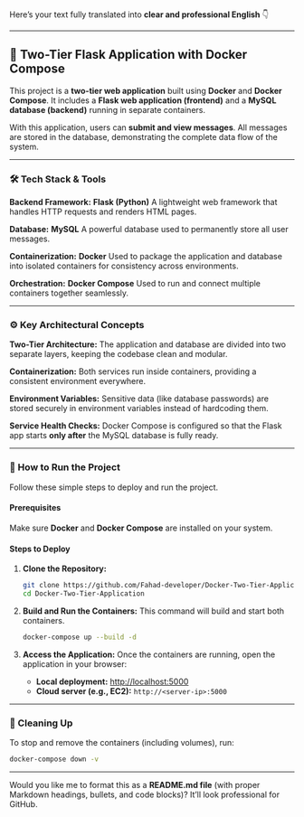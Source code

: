 Here’s your text fully translated into **clear and professional English** 👇

---

## 🚀 Two-Tier Flask Application with Docker Compose

This project is a **two-tier web application** built using **Docker** and **Docker Compose**. It includes a **Flask web application (frontend)** and a **MySQL database (backend)** running in separate containers.

With this application, users can **submit and view messages**. All messages are stored in the database, demonstrating the complete data flow of the system.

---

### 🛠️ Tech Stack & Tools

**Backend Framework:** **Flask (Python)**
A lightweight web framework that handles HTTP requests and renders HTML pages.

**Database:** **MySQL**
A powerful database used to permanently store all user messages.

**Containerization:** **Docker**
Used to package the application and database into isolated containers for consistency across environments.

**Orchestration:** **Docker Compose**
Used to run and connect multiple containers together seamlessly.

---

### ⚙️ Key Architectural Concepts

**Two-Tier Architecture:**
The application and database are divided into two separate layers, keeping the codebase clean and modular.

**Containerization:**
Both services run inside containers, providing a consistent environment everywhere.

**Environment Variables:**
Sensitive data (like database passwords) are stored securely in environment variables instead of hardcoding them.

**Service Health Checks:**
Docker Compose is configured so that the Flask app starts **only after** the MySQL database is fully ready.

---

### 🚀 How to Run the Project

Follow these simple steps to deploy and run the project.

#### **Prerequisites**

Make sure **Docker** and **Docker Compose** are installed on your system.

#### **Steps to Deploy**

1. **Clone the Repository:**

   ```bash
   git clone https://github.com/Fahad-developer/Docker-Two-Tier-Application.git
   cd Docker-Two-Tier-Application
   ```

2. **Build and Run the Containers:**
   This command will build and start both containers.

   ```bash
   docker-compose up --build -d
   ```

3. **Access the Application:**
   Once the containers are running, open the application in your browser:

   * **Local deployment:** [http://localhost:5000](http://localhost:5000)
   * **Cloud server (e.g., EC2):** `http://<server-ip>:5000`

---

### 🧹 Cleaning Up

To stop and remove the containers (including volumes), run:

```bash
docker-compose down -v
```

---

Would you like me to format this as a **README.md file** (with proper Markdown headings, bullets, and code blocks)? It’ll look professional for GitHub.
